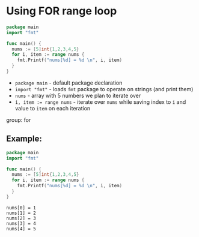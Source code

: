 # Using FOR range loop

```go
package main
import "fmt"

func main() {
  nums := [5]int{1,2,3,4,5}
  for i, item := range nums {
    fmt.Printf("nums[%d] = %d \n", i, item)
  }
}
```

- `package main` - default package declaration
- `import "fmt"` - loads `fmt` package to operate on strings (and print them)
- `nums` - array with 5 numbers we plan to iterate over
- `i, item := range nums` - iterate over `nums` while saving index to `i` and value to `item` on each iteration

group: for

## Example: 
```go
package main
import "fmt"

func main() {
  nums := [5]int{1,2,3,4,5}
  for i, item := range nums {
    fmt.Printf("nums[%d] = %d \n", i, item)
  }
}
```
```
nums[0] = 1 
nums[1] = 2 
nums[2] = 3 
nums[3] = 4 
nums[4] = 5 

```

